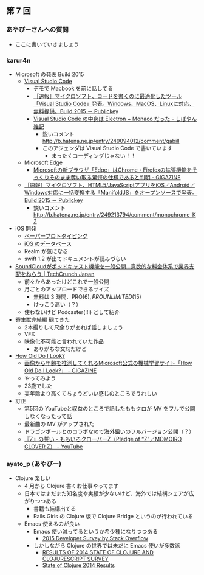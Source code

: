 ## 第 7 回
### あやぴーさんへの質問
- ここに書いていきましょう

### karur4n

- Microsoft の発表 Build 2015
  - [Visual Studio Code](https://code.visualstudio.com/)
    - デモで Macbook を前に話してる
    - [［速報］マイクロソフト、コードを書くのに最適化したツール「Visual Studio Code」発表。Windows、MacOS、Linuxに対応、無料提供。Build 2015 － Publickey](http://www.publickey1.jp/blog/15/visual_studio_code.html)
	- [Visual Studio Code の中身は Electron + Monaco だった - しばやん雑記](http://blog.shibayan.jp/entry/20150430/1430328999)
	  - 鋭いコメント http://b.hatena.ne.jp/entry/249094012/comment/gabill
	  - このアジェンダは Visual Studio Code で書いています
	    - まったくコーディングじゃない！！
  - Microsoft Edge
    - [Microsoftの新ブラウザ「Edge」はChrome・Firefoxの拡張機能をそっくりそのまま奪い取る驚愕の仕様であると判明 - GIGAZINE](http://gigazine.net/news/20150430-microsoft-edge/)
  - [［速報］マイクロソフト、HTML5/JavaScriptアプリをiOS／Android／Windows対応に一括変換する「ManifoldJS」をオープンソースで発表。Build 2015 － Publickey](http://www.publickey1.jp/blog/15/manifoldjs_build_2015.html)
    - 鋭いコメント http://b.hatena.ne.jp/entry/249213794/comment/monochrome_K2
- iOS 開発
  - [ペーパープロトタイピング](http://karur4n.hatenablog.com/entry/2015/04/30/131355)
  - [iOS のデータベース](http://karur4n.hatenablog.com/entry/2015/05/01/002300)
  - Realm が気になる
  - swift 1.2 が出てドキュメントが読みづらい
- [SoundCloudがポッドキャスト機能を一般公開…意欲的な料金体系で業界支配をねらう | TechCrunch Japan](http://jp.techcrunch.com/2015/04/29/20150428soundcloud-opens-its-podcasting-features-to-everyone/)
  - 前々からあったけどこれで一般公開
  - 月ごとのアップロードできるサイズ
    - 無料は 3 時間、PRO($6), PRO UNLIMITED($15)
    - けっこう高い（？）
  - 使わないけど Podcaster(!!!) として紹介
- 寄生獣完結編 観てきた
  - 2本撮りして尺余りがあれば話しましょう
  - VFX
  - 映像化不可能と言われていた作品
    - ありがちな文句だけど
- [How Old Do I Look?](http://how-old.net/)
  - [画像から年齢を推測してくれるMicrosoft公式の機械学習サイト「How Old Do I Look?」 - GIGAZINE](http://gigazine.net/news/20150501-how-old-do-i-look/)
  - やってみよう
  - 23歳でした
  - 実年齢より高くてちょうどいい感じのところでうれしい
- 訂正
  - 第5回の YouTubeと収益のところで話したももクロが MV をフルで公開しなくなったって話
  - 最新曲の MV がアップされた
  - ドラゴンボールとのコラボなので海外狙いのフルバージョン公開（？）
  - [『Z』の誓い - ももいろクローバーZ（Pledge of “Z”／MOMOIRO CLOVER Z） - YouTube](https://www.youtube.com/watch?v=xYYhAryLnHY)


### ayato_p (あやぴー)

- Clojure 楽しい
  - 4 月から Clojure 書くお仕事やってます
  - 日本ではまだまだ知名度や実績が少ないけど、海外では結構シェアが広がりつつある
    - 書籍も結構出てる
    - Rails Girls の Clojure 版で Clojure Bridge というのが行われている
  - Emacs 使えるのが良い
    - Emacs 使い減ってるというか希少種になりつつある
      - [2015 Developer Survey by Stack Overflow](http://stackoverflow.com/research/developer-survey-2015)
    - しかしながら Clojure の世界では未だに Emacs 使いが多数派
      - [RESULTS OF 2014 STATE OF CLOJURE AND CLOJURESCRIPT SURVEY](http://blog.cognitect.com/blog/2014/10/20/results-of-2014-state-of-clojure-and-clojurescript-survey)
      - [State of Clojure 2014 Results](https://cognitect.wufoo.com/reports/state-of-clojure-2014-results/)

